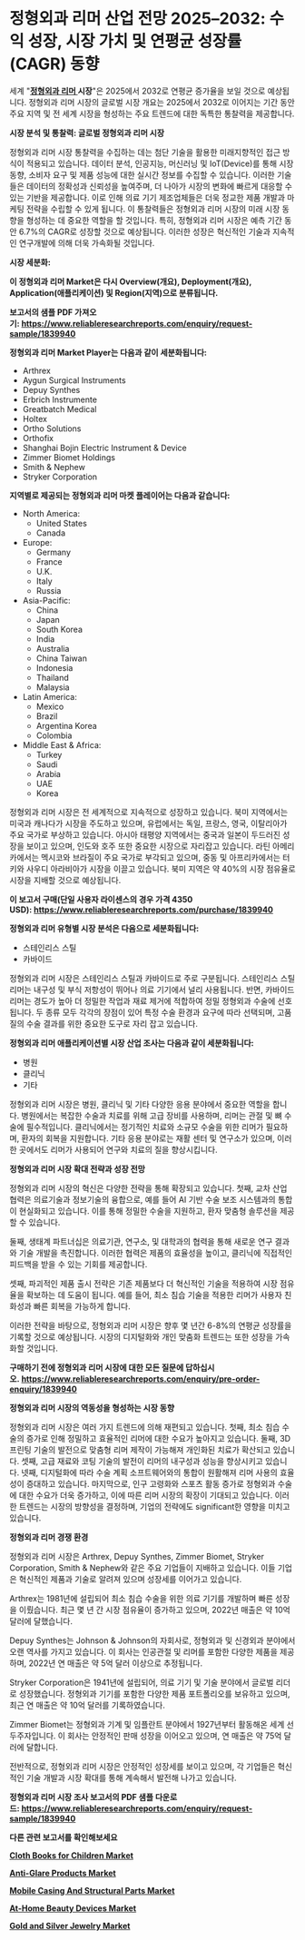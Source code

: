 <p><h1>정형외과 리머 산업 전망 2025–2032: 수익 성장, 시장 가치 및 연평균 성장률(CAGR) 동향</h1></p><p>세계 "<strong><a href="https://www.reliableresearchreports.com/orthopedic-reamers-r1839940?utm_campaign=106&utm_medium=8&utm_source=Github&utm_content=ia&utm_term=10022025&utm_id=orthopedic-reamers">정형외과 리머&nbsp;</a></strong><strong>시장</strong>"은 2025에서 2032로 연평균 증가율을 보일 것으로 예상됩니다. 정형외과 리머 시장의 글로벌 시장 개요는 2025에서 2032로 이어지는 기간 동안 주요 지역 및 전 세계 시장을 형성하는 주요 트렌드에 대한 독특한 통찰력을 제공합니다.</p>
<p><strong>시장 분석 및 통찰력: 글로벌 정형외과 리머 시장</strong></p>
<p><p>정형외과 리머 시장 통찰력을 수집하는 데는 첨단 기술을 활용한 미래지향적인 접근 방식이 적용되고 있습니다. 데이터 분석, 인공지능, 머신러닝 및 IoT(Device)를 통해 시장 동향, 소비자 요구 및 제품 성능에 대한 실시간 정보를 수집할 수 있습니다. 이러한 기술들은 데이터의 정확성과 신뢰성을 높여주며, 더 나아가 시장의 변화에 빠르게 대응할 수 있는 기반을 제공합니다. 이로 인해 의료 기기 제조업체들은 더욱 정교한 제품 개발과 마케팅 전략을 수립할 수 있게 됩니다. 이 통찰력들은 정형외과 리머 시장의 미래 시장 동향을 형성하는 데 중요한 역할을 할 것입니다. 특히, 정형외과 리머 시장은 예측 기간 동안 6.7%의 CAGR로 성장할 것으로 예상됩니다. 이러한 성장은 혁신적인 기술과 지속적인 연구개발에 의해 더욱 가속화될 것입니다.</p><a href="%7CAUTHORITHY_DOMAIN_URL%7C?utm_campaign=106&utm_medium=8&utm_source=Github&utm_content=ia&utm_term=10022025&utm_id=orthopedic-reamers"></a></p>
<p><strong>시장 세분화:</strong></p>
<p><strong>이 정형외과 리머 Market은 다시 Overview(개요), Deployment(개요), Application(애플리케이션) 및 Region(지역)으로 분류됩니다.</strong></p>
<p><strong>보고서의 샘플 PDF 가져오기:&nbsp;<a href="https://www.reliableresearchreports.com/enquiry/request-sample/1839940?utm_campaign=106&utm_medium=8&utm_source=Github&utm_content=ia&utm_term=10022025&utm_id=orthopedic-reamers">https://www.reliableresearchreports.com/enquiry/request-sample/1839940</a></strong><strong></strong></p>
<p><strong>정형외과 리머 Market Player는 다음과 같이 세분화됩니다:</strong></p>
<p><ul><li>Arthrex</li><li>Aygun Surgical Instruments</li><li>Depuy Synthes</li><li>Erbrich Instrumente</li><li>Greatbatch Medical</li><li>Holtex</li><li>Ortho Solutions</li><li>Orthofix</li><li>Shanghai Bojin Electric Instrument & Device</li><li>Zimmer Biomet Holdings</li><li>Smith & Nephew</li><li>Stryker Corporation</li></ul></p>
<p><strong>지역별로 제공되는 정형외과 리머 마켓 플레이어는 다음과 같습니다:</strong></p>
<p><ul>
    <li>
        North America:
        <ul>
            <li>United States</li>
            <li>Canada</li>
        </ul>
    </li>
    <li>
        Europe:
        <ul>
            <li>Germany</li>
            <li>France</li>
            <li>U.K.</li>
            <li>Italy</li>
            <li>Russia</li>
        </ul>
    </li>
    <li>
        Asia-Pacific:
        <ul>
            <li>China</li>
            <li>Japan</li>
            <li>South Korea</li>
            <li>India</li>
            <li>Australia</li>
            <li>China Taiwan</li>
            <li>Indonesia</li>
            <li>Thailand</li>
            <li>Malaysia</li>
        </ul>
    </li>
    <li>
        Latin America:
        <ul>
            <li>Mexico</li>
            <li>Brazil</li>
            <li>Argentina Korea</li>
            <li>Colombia</li>
        </ul>
    </li>
    <li>
        Middle East & Africa:
        <ul>
            <li>Turkey</li>
            <li>Saudi</li>
            <li>Arabia</li>
            <li>UAE</li>
            <li>Korea</li>
        </ul>
    </li>
    </ul></p>
<p><p>정형외과 리머 시장은 전 세계적으로 지속적으로 성장하고 있습니다. 북미 지역에서는 미국과 캐나다가 시장을 주도하고 있으며, 유럽에서는 독일, 프랑스, 영국, 이탈리아가 주요 국가로 부상하고 있습니다. 아시아 태평양 지역에서는 중국과 일본이 두드러진 성장을 보이고 있으며, 인도와 호주 또한 중요한 시장으로 자리잡고 있습니다. 라틴 아메리카에서는 멕시코와 브라질이 주요 국가로 부각되고 있으며, 중동 및 아프리카에서는 터키와 사우디 아라비아가 시장을 이끌고 있습니다. 북미 지역은 약 40%의 시장 점유율로 시장을 지배할 것으로 예상됩니다.</p></p>
<p><strong>이 보고서 구매(단일 사용자 라이센스의 경우 가격 4350 USD):&nbsp;<a href="https://www.reliableresearchreports.com/purchase/1839940?utm_campaign=106&utm_medium=8&utm_source=Github&utm_content=ia&utm_term=10022025&utm_id=orthopedic-reamers">https://www.reliableresearchreports.com/purchase/1839940</a></strong></p>
<p><strong>정형외과 리머 유형별 시장 분석은 다음으로 세분화됩니다:</strong></p>
<p><ul><li>스테인리스 스틸</li><li>카바이드</li></ul></p>
<p><p>정형외과 리머 시장은 스테인리스 스틸과 카바이드로 주로 구분됩니다. 스테인리스 스틸 리머는 내구성 및 부식 저항성이 뛰어나 의료 기기에서 널리 사용됩니다. 반면, 카바이드 리머는 경도가 높아 더 정밀한 작업과 재료 제거에 적합하여 정밀 정형외과 수술에 선호됩니다. 두 종류 모두 각각의 장점이 있어 특정 수술 환경과 요구에 따라 선택되며, 고품질의 수술 결과를 위한 중요한 도구로 자리 잡고 있습니다.</p></p>
<p><strong>정형외과 리머 애플리케이션별 시장 산업 조사는 다음과 같이 세분화됩니다:</strong></p>
<p><ul><li>병원</li><li>클리닉</li><li>기타</li></ul></p>
<p><p>정형외과 리머 시장은 병원, 클리닉 및 기타 다양한 응용 분야에서 중요한 역할을 합니다. 병원에서는 복잡한 수술과 치료를 위해 고급 장비를 사용하며, 리머는 관절 및 뼈 수술에 필수적입니다. 클리닉에서는 정기적인 치료와 소규모 수술을 위한 리머가 필요하며, 환자의 회복을 지원합니다. 기타 응용 분야로는 재활 센터 및 연구소가 있으며, 이러한 곳에서도 리머가 사용되어 연구와 치료의 질을 향상시킵니다.</p></p>
<p><strong>정형외과 리머 시장 확대 전략과 성장 전망</strong></p>
<p><p>정형외과 리머 시장의 혁신은 다양한 전략을 통해 확장되고 있습니다. 첫째, 교차 산업 협력은 의료기술과 정보기술의 융합으로, 예를 들어 AI 기반 수술 보조 시스템과의 통합이 현실화되고 있습니다. 이를 통해 정밀한 수술을 지원하고, 환자 맞춤형 솔루션을 제공할 수 있습니다.</p><p>둘째, 생태계 파트너십은 의료기관, 연구소, 및 대학과의 협력을 통해 새로운 연구 결과와 기술 개발을 촉진합니다. 이러한 협력은 제품의 효율성을 높이고, 클리닉에 직접적인 피드백을 받을 수 있는 기회를 제공합니다.</p><p>셋째, 파괴적인 제품 출시 전략은 기존 제품보다 더 혁신적인 기술을 적용하여 시장 점유율을 확보하는 데 도움이 됩니다. 예를 들어, 최소 침습 기술을 적용한 리머가 사용자 친화성과 빠른 회복을 가능하게 합니다.</p><p>이러한 전략을 바탕으로, 정형외과 리머 시장은 향후 몇 년간 6-8%의 연평균 성장률을 기록할 것으로 예상됩니다. 시장의 디지털화와 개인 맞춤화 트렌드는 또한 성장을 가속화할 것입니다.</p></p>
<p><strong>구매하기 전에 정형외과 리머 시장에 대한 모든 질문에 답하십시오.&nbsp;<a href="https://www.reliableresearchreports.com/enquiry/pre-order-enquiry/1839940?utm_campaign=106&utm_medium=8&utm_source=Github&utm_content=ia&utm_term=10022025&utm_id=orthopedic-reamers">https://www.reliableresearchreports.com/enquiry/pre-order-enquiry/1839940</a></strong><strong></strong></p>
<p><strong>정형외과 리머 시장의 역동성을 형성하는 시장 동향</strong></p>
<p><p>정형외과 리머 시장은 여러 가지 트렌드에 의해 재편되고 있습니다. 첫째, 최소 침습 수술의 증가로 인해 정밀하고 효율적인 리머에 대한 수요가 높아지고 있습니다. 둘째, 3D 프린팅 기술의 발전으로 맞춤형 리머 제작이 가능해져 개인화된 치료가 확산되고 있습니다. 셋째, 고급 재료와 코팅 기술의 발전이 리머의 내구성과 성능을 향상시키고 있습니다. 넷째, 디지털화에 따라 수술 계획 소프트웨어와의 통합이 원활해져 리머 사용의 효율성이 증대하고 있습니다. 마지막으로, 인구 고령화와 스포츠 활동 증가로 정형외과 수술에 대한 수요가 더욱 증가하고, 이에 따른 리머 시장의 확장이 기대되고 있습니다. 이러한 트렌드는 시장의 방향성을 결정하며, 기업의 전략에도 significant한 영향을 미치고 있습니다.</p></p>
<p><strong>정형외과 리머 경쟁 환경</strong></p>
<p><p>정형외과 리머 시장은 Arthrex, Depuy Synthes, Zimmer Biomet, Stryker Corporation, Smith & Nephew와 같은 주요 기업들이 지배하고 있습니다. 이들 기업은 혁신적인 제품과 기술로 알려져 있으며 성장세를 이어가고 있습니다.</p><p>Arthrex는 1981년에 설립되어 최소 침습 수술을 위한 의료 기기를 개발하며 빠른 성장을 이뤘습니다. 최근 몇 년 간 시장 점유율이 증가하고 있으며, 2022년 매출은 약 10억 달러에 달했습니다.</p><p>Depuy Synthes는 Johnson & Johnson의 자회사로, 정형외과 및 신경외과 분야에서 오랜 역사를 가지고 있습니다. 이 회사는 인공관절 및 리머를 포함한 다양한 제품을 제공하며, 2022년 연 매출은 약 5억 달러 이상으로 추정됩니다.</p><p>Stryker Corporation은 1941년에 설립되어, 의료 기기 및 기술 분야에서 글로벌 리더로 성장했습니다. 정형외과 기기를 포함한 다양한 제품 포트폴리오를 보유하고 있으며, 최근 연 매출은 약 10억 달러를 기록하였습니다.</p><p>Zimmer Biomet는 정형외과 기계 및 임플란트 분야에서 1927년부터 활동해온 세계 선두주자입니다. 이 회사는 안정적인 판매 성장을 이어오고 있으며, 연 매출은 약 75억 달러에 달합니다.</p><p>전반적으로, 정형외과 리머 시장은 안정적인 성장세를 보이고 있으며, 각 기업들은 혁신적인 기술 개발과 시장 확대를 통해 계속해서 발전해 나가고 있습니다.</p></p>
<p><strong>정형외과 리머 시장 조사 보고서의 PDF 샘플 다운로드:&nbsp;<a href="https://www.reliableresearchreports.com/enquiry/request-sample/1839940?utm_campaign=106&utm_medium=8&utm_source=Github&utm_content=ia&utm_term=10022025&utm_id=orthopedic-reamers">https://www.reliableresearchreports.com/enquiry/request-sample/1839940</a></strong></p>
<p><strong></strong></p>
<p><strong></strong></p>
<p><strong></strong></p>
<p><strong></strong></p>
<p><strong>다른 관련 보고서를 확인해보세요</strong></p>
<p><strong><p><a href="https://github.com/ahamdyzabira4/Market-Research-Report-List-1/blob/main/cloth-books-for-children-market.md?utm_campaign=106&utm_medium=8&utm_source=Github&utm_content=ia&utm_term=10022025&utm_id=orthopedic-reamers">Cloth Books for Children Market</a></p><p><a href="https://github.com/klaassenmackenzie6/Market-Research-Report-List-1/blob/main/anti-glare-products-market.md?utm_campaign=106&utm_medium=8&utm_source=Github&utm_content=ia&utm_term=10022025&utm_id=orthopedic-reamers">Anti-Glare Products Market</a></p><p><a href="https://github.com/saroarmaicky/Market-Research-Report-List-1/blob/main/mobile-casing-and-structural-parts-market.md?utm_campaign=106&utm_medium=8&utm_source=Github&utm_content=ia&utm_term=10022025&utm_id=orthopedic-reamers">Mobile Casing And Structural Parts Market</a></p><p><a href="https://github.com/saoutiguarro/Market-Research-Report-List-1/blob/main/at-home-beauty-devices-market.md?utm_campaign=106&utm_medium=8&utm_source=Github&utm_content=ia&utm_term=10022025&utm_id=orthopedic-reamers">At-Home Beauty Devices Market</a></p><p><a href="https://github.com/jenithschijf/Market-Research-Report-List-1/blob/main/gold-and-silver-jewelry-market.md?utm_campaign=106&utm_medium=8&utm_source=Github&utm_content=ia&utm_term=10022025&utm_id=orthopedic-reamers">Gold and Silver Jewelry Market</a></p></strong></p>